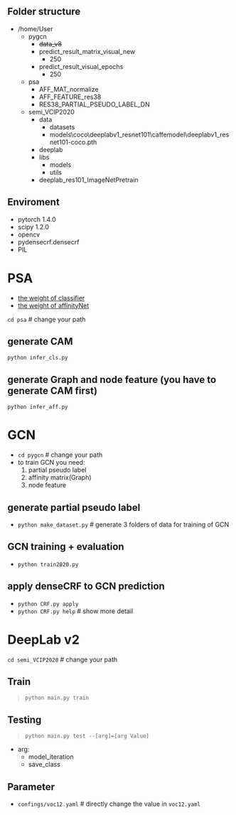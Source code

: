 ## Folder structure
- /home/User
    - pygcn
        - ~~data_v8~~
        - predict_result_matrix_visual_new
            - 250
        - predict_result_visual_epochs
            - 250
    - psa
        - AFF_MAT_normalize
        - AFF_FEATURE_res38
        - RES38_PARTIAL_PSEUDO_LABEL_DN
    - semi_VCIP2020
        - data
            - datasets
            - models\coco\deeplabv1_resnet101\caffemodel\deeplabv1_resnet101-coco.pth
        - deeplab
        - libs
            - models
            - utils
        - deeplab_res101_ImageNetPretrain

## Enviroment
- pytorch 1.4.0
- scipy 1.2.0
- opencv
- pydensecrf.densecrf 
- PIL
# PSA
- [the weight of classifier](https://drive.google.com/file/d/1xESB7017zlZHqxEWuh1Rb89UhjTGIKOA/view?usp=sharing)
- [the weight of affinityNet](https://drive.google.com/open?id=1mFvTH3siw0SS0vqPH0o9N3cI_ISQacwt)

 `cd psa`  # change your path
## generate CAM
`python infer_cls.py`

## generate Graph and node feature (you have to generate CAM first)
`python infer_aff.py`

# GCN

- `cd pygcn`  # change your path
-  to train GCN you need:
    1. partial pseudo label
    2. affinity matrix(Graph)
    3. node feature

## generate partial pseudo label
- `python make_dataset.py` # generate 3 folders of data for training of GCN

## GCN training + evaluation 
- `python train2020.py`

## apply denseCRF to GCN prediction
- `python CRF.py apply`
- `python CRF.py help` # show more detail

# DeepLab v2
 `cd semi_VCIP2020`  # change your path
## Train
>`python main.py train`

## Testing
>`python main.py test --[arg]=[arg Value]`
- arg:
    - model_iteration
    - save_class

## Parameter
- `confings/voc12.yaml`  # directly change the value in `voc12.yaml`
